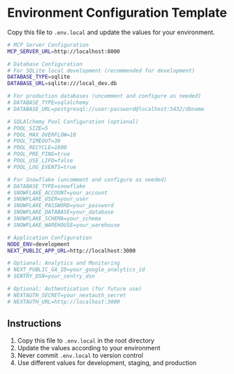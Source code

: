 # Environment Configuration Template

Copy this file to `.env.local` and update the values for your environment.

```bash
# MCP Server Configuration
MCP_SERVER_URL=http://localhost:8000

# Database Configuration
# For SQLite local development (recommended for development)
DATABASE_TYPE=sqlite
DATABASE_URL=sqlite:///local_dev.db

# For production databases (uncomment and configure as needed)
# DATABASE_TYPE=sqlalchemy
# DATABASE_URL=postgresql://user:password@localhost:5432/dbname

# SQLAlchemy Pool Configuration (optional)
# POOL_SIZE=5
# POOL_MAX_OVERFLOW=10
# POOL_TIMEOUT=30
# POOL_RECYCLE=1800
# POOL_PRE_PING=true
# POOL_USE_LIFO=false
# POOL_LOG_EVENTS=true

# For Snowflake (uncomment and configure as needed)
# DATABASE_TYPE=snowflake
# SNOWFLAKE_ACCOUNT=your_account
# SNOWFLAKE_USER=your_user
# SNOWFLAKE_PASSWORD=your_password
# SNOWFLAKE_DATABASE=your_database
# SNOWFLAKE_SCHEMA=your_schema
# SNOWFLAKE_WAREHOUSE=your_warehouse

# Application Configuration
NODE_ENV=development
NEXT_PUBLIC_APP_URL=http://localhost:3000

# Optional: Analytics and Monitoring
# NEXT_PUBLIC_GA_ID=your_google_analytics_id
# SENTRY_DSN=your_sentry_dsn

# Optional: Authentication (for future use)
# NEXTAUTH_SECRET=your_nextauth_secret
# NEXTAUTH_URL=http://localhost:3000
```

## Instructions

1. Copy this file to `.env.local` in the root directory
2. Update the values according to your environment
3. Never commit `.env.local` to version control
4. Use different values for development, staging, and production
